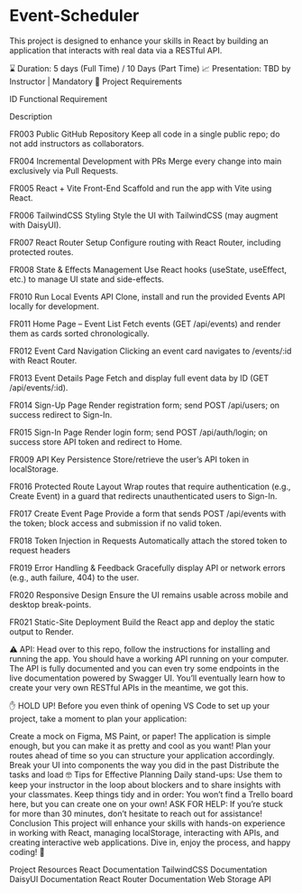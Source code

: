 # Event-Scheduler
This project is designed to enhance your skills in React by building an application that interacts with real data via a RESTful API. 

⌛ Duration: 5 days (Full Time) / 10 Days (Part Time)
📈 Presentation: TBD by Instructor | Mandatory
📝 Project Requirements

ID	Functional Requirement

Description

FR003	Public GitHub Repository	Keep all code in a single public repo; do not add instructors as collaborators.

FR004	Incremental Development with PRs	Merge every change into main exclusively via Pull Requests.

FR005	React + Vite Front-End	Scaffold and run the app with Vite using React.

FR006	TailwindCSS Styling	Style the UI with TailwindCSS (may augment with DaisyUI).

FR007	React Router Setup	Configure routing with React Router, including protected routes.

FR008	State & Effects Management	Use React hooks (useState, useEffect, etc.) to manage UI state and side-effects.

FR010	Run Local Events API	Clone, install and run the provided Events API locally for development.

FR011	Home Page – Event List	Fetch events (GET /api/events) and render them as cards sorted chronologically.

FR012	Event Card Navigation	Clicking an event card navigates to /events/:id with React Router.

FR013	Event Details Page	Fetch and display full event data by ID (GET /api/events/:id).

FR014	Sign-Up Page	Render registration form; send POST /api/users; on success redirect to Sign-In.

FR015	Sign-In Page	Render login form; send POST /api/auth/login; on success store API token and redirect to Home.

FR009	API Key Persistence	Store/retrieve the user’s API token in localStorage.

FR016	Protected Route Layout	Wrap routes that require authentication (e.g., Create Event) in a guard that redirects unauthenticated users to Sign-In.

FR017	Create Event Page	Provide a form that sends POST /api/events with the token; block access and submission if no valid token.

FR018	Token Injection in Requests	Automatically attach the stored token to request headers

FR019	Error Handling & Feedback	Gracefully display API or network errors (e.g., auth failure, 404) to the user.

FR020	Responsive Design	Ensure the UI remains usable across mobile and desktop break-points.

FR021	Static-Site Deployment	Build the React app and deploy the static output to Render.

⚠️ API: Head over to this repo, follow the instructions for installing and running the app. You should have a working API running on your computer. The API is fully documented and you can even try some endpoints in the live documentation powered by Swagger UI. You’ll eventually learn how to create your very own RESTful APIs in the meantime, we got this.

✋ HOLD UP!
Before you even think of opening VS Code to set up your project, take a moment to plan your application:

Create a mock on Figma, MS Paint, or paper! The application is simple enough, but you can make it as pretty and cool as you want!
Plan your routes ahead of time so you can structure your application accordingly.
Break your UI into components the way you did in the past
Distribute the tasks and load
🤓 Tips for Effective Planning
Daily stand-ups: Use them to keep your instructor in the loop about blockers and to share insights with your classmates.
Keep things tidy and in order: You won’t find a Trello board here, but you can create one on your own!
ASK FOR HELP: If you’re stuck for more than 30 minutes, don’t hesitate to reach out for assistance!
Conclusion
This project will enhance your skills with hands-on experience in working with React, managing localStorage, interacting with APIs, and creating interactive web applications. Dive in, enjoy the process, and happy coding! 🚀

Project Resources
React Documentation
TailwindCSS Documentation
DaisyUI Documentation
React Router Documentation
Web Storage API
